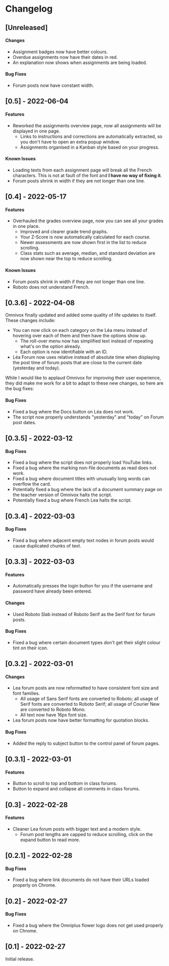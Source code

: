 # Changelog

## [Unreleased]

#### Changes

- Assignment badges now have better colours.
- Overdue assignments now have their dates in red.
- An explanation now shows when assignments are being loaded.

#### Bug Fixes

- Forum posts now have constant width.

## [0.5] - 2022-06-04

#### Features

- Reworked the assignments overview page, now all assignments will be displayed in one page.
  - Links to instructions and corrections are automatically extracted, so you don't have to open an extra popup window.
  - Assignments organised in a Kanban style based on your progress.

#### Known Issues

- Loading texts from each assignment page will break all the French characters. This is not at fault of the font and 
  **I have no way of fixing it**.
- Forum posts shrink in width if they are not longer than one line.

## [0.4] - 2022-05-17

#### Features

- Overhauled the grades overview page, now you can see all your grades in one place.
  - Improved and clearer grade trend graphs.
  - Your Z-Score is now automatically calculated for each course.
  - Newer assessments are now shown first in the list to reduce scrolling.
  - Class stats such as average, median, and standard deviation are now shown near the top to reduce scrolling.

#### Known Issues

- Forum posts shrink in width if they are not longer than one line.
- Roboto does not understand French.

## [0.3.6] - 2022-04-08

Omnivox finally updated and added some quality of life updates to itself. These changes include:
- You can now click on each category on the Léa menu instead of hovering over each of them and then have the options 
  show up.
  - The roll-over menu now has simplified text instead of repeating what's on the option already.
  - Each option is now identifiable with an ID.
- Léa Forum now uses relative instead of absolute time when displaying the post time of forum posts that are close 
  to the current date (yesterday and today).

While I would like to applaud Omnivox for improving their user experience, they did make me work for a bit to adapt 
to these new changes, so here are the bug fixes:

#### Bug Fixes

- Fixed a bug where the Docs button on Léa does not work.
- The script now properly understands "yesterday" and "today" on Forum post dates.

## [0.3.5] - 2022-03-12

#### Bug Fixes

- Fixed a bug where the script does not properly load YouTube links.
- Fixed a bug where the marking non-file documents as read does not work.
- Fixed a bug where document titles with unusually long words can overflow the card.
- Potentially fixed a bug where the lack of a document summary page on the teacher version of Omnivox halts the script.
- Potentially fixed a bug where French Lea halts the script.

## [0.3.4] - 2022-03-03

#### Bug Fixes

- Fixed a bug where adjacent empty text nodes in forum posts would cause duplicated chunks of text. 

## [0.3.3] - 2022-03-03

#### Features

- Automatically presses the login button for you if the username and password have already been entered.

#### Changes

- Used Roboto Slab instead of Roboto Serif as the Serif font for forum posts.

#### Bug Fixes

- Fixed a bug where certain document types don't get their slight colour tint on their icon.

## [0.3.2] - 2022-03-01

#### Changes

- Lea forum posts are now reformatted to have consistent font size and font families.
  - All usage of Sans Serif fonts are converted to Roboto; all usage of Serif fonts are converted to Roboto Serif; 
    all usage of Courier New are converted to Roboto Mono.
  - All text now have 16px font size.
- Lea forum posts now have better formatting for quotation blocks. 

#### Bug Fixes

- Added the reply to subject button to the control panel of forum pages. 

## [0.3.1] - 2022-03-01

#### Features

- Button to scroll to top and bottom in class forums.
- Button to expand and collapse all comments in class forums.

## [0.3] - 2022-02-28

#### Features

- Cleaner Lea forum posts with bigger text and a modern style.
    - Forum post lengths are capped to reduce scrolling, click on the expand button to read more.


## [0.2.1] - 2022-02-28

#### Bug Fixes

- Fixed a bug where link documents do not have their URLs loaded properly on Chrome.


## [0.2] - 2022-02-27

#### Bug Fixes

- Fixed a bug where the Omniplus flower logo does not get used properly on Chrome.


## [0.1] - 2022-02-27

Initial release. 